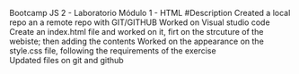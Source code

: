 Bootcamp JS 2 - Laboratorio Módulo 1 - HTML	
#Description
Created a local repo an a remote repo with GIT/GITHUB
Worked on Visual studio code
Create an index.html file and worked on it, firt on the strcuture of the webiste; then adding the contents 
Worked on the appearance on the style.css file, following the requirements of the exercise   
Updated files on git and github
